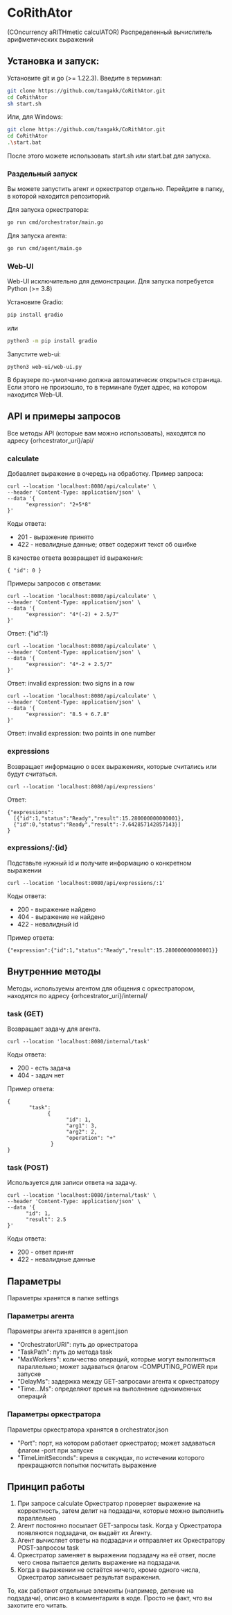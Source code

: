 # CoRithAtor
(COncurrency aRITHmetic calculATOR)
Распределенный вычислитель арифметических выражений

## Установка и запуск:
Установите git и go (>= 1.22.3). Введите в терминал:
```bash
git clone https://github.com/tangakk/CoRithAtor.git
cd CoRithAtor
sh start.sh
```
Или, для Windows:
```bash
git clone https://github.com/tangakk/CoRithAtor.git
cd CoRithAtor
.\start.bat
```
После этого можете использовать start.sh или start.bat для запуска.

### Раздельный запуск

Вы можете запустить агент и оркестратор отдельно. Перейдите в папку, в которой находится репозиторий.

Для запуска оркестратора:
```bash
go run cmd/orchestrator/main.go
```
Для запуска агента:
```bash
go run cmd/agent/main.go
```

### Web-UI
Web-UI исключительно для демонстрации. Для запуска потребуется Python (>= 3.8)

Установите Gradio:
```bash
pip install gradio
```
или
```bash 
python3 -m pip install gradio
```
Запустите web-ui:
```
python3 web-ui/web-ui.py
```
В браузере по-умолчанию должна автоматичесик открыться страница. Если этого не произошло, то в терминале будет адрес, на котором находится Web-UI.

## API и примеры запросов
Все методы API (которые вам можно использовать), находятся по адресу {orhcestrator_uri}/api/
### calculate
Добавляет выражение в очередь на обработку. Пример запроса:
```
curl --location 'localhost:8080/api/calculate' \
--header 'Content-Type: application/json' \
--data '{
      "expression": "2+5*8"
}'
```
Коды ответа:
- 201 - выражение принято
- 422 - невалидные данные; ответ содержит текст об ошибке

<!-- -->


В качестве ответа возвращает id выражения:
```
{ "id": 0 }
```
Примеры запросов с ответами:
```
curl --location 'localhost:8080/api/calculate' \
--header 'Content-Type: application/json' \
--data '{
      "expression": "4*(-2) + 2.5/7"
}'
```
Ответ:
{"id":1}
```
curl --location 'localhost:8080/api/calculate' \
--header 'Content-Type: application/json' \
--data '{
      "expression": "4*-2 + 2.5/7"
}'
```
Ответ: 
invalid expression: two signs in a row
```
curl --location 'localhost:8080/api/calculate' \
--header 'Content-Type: application/json' \
--data '{
      "expression": "8.5 + 6.7.8"
}'
```
Ответ:
invalid expression: two points in one number
### expressions
Возвращает информацию о всех выражениях, которые считались или будут считаться.
```
curl --location 'localhost:8080/api/expressions'
```
Ответ:
```
{"expressions":
  [{"id":1,"status":"Ready","result":15.280000000000001},
  {"id":0,"status":"Ready","result":-7.642857142857143}]
}
```
### expressions/:{id}
Подставьте нужный id и получите информацию о конкретном выражении
```
curl --location 'localhost:8080/api/expressions/:1'
```
Коды ответа:
- 200 - выражение найдено
- 404 - выражение не найдено
- 422 - невалидный id

<!-- -->

Пример ответа:
```
{"expression":{"id":1,"status":"Ready","result":15.280000000000001}}
```
## Внутренние методы
Методы, используемы агентом для общения с оркестратором, находятся по адресу {orhcestrator_uri}/internal/
### task (GET)
Возвращает задачу для агента.
```
curl --location 'localhost:8080/internal/task'
```
Коды ответа:
- 200 - есть задача
- 404 - задач нет

<!-- -->

Пример ответа:
```
{
       "task":
             {
                   "id": 1,
                   "arg1": 3,
                   "arg2": 2,
                   "operation": "+"
              }
}
```
### task (POST)
Используется для записи ответа на задачу.
```
curl --location 'localhost:8080/internal/task' \
--header 'Content-Type: application/json' \
--data '{
      "id": 1,
      "result": 2.5
}'
```
Коды ответа:
- 200 - ответ принят
- 422 - невалидные данные

<!-- -->

## Параметры
Параметры хранятся в папке settings
### Параметры агента
Параметры агента хранятся в agent.json
- "OrchestratorURI": путь до оркестратора
- "TaskPath": путь до метода task
- "MaxWorkers": количество операций, которые могут выполняться параллельно; может задаваться флагом -COMPUTING_POWER при запуске
- "DelayMs": задержка между GET-запросами агента к оркестратору
- "Time...Ms": определяют время на выполнение одноименных операций
### Параметры оркестратора
Параметры оркестратора хранятся в orchestrator.json
- "Port": порт, на котором работает оркестратор; может задаваться флагом -port при запуске
- "TimeLimitSeconds": время в секундах, по истечении которого прекращаются попытки посчитать выражение
## Принцип работы
1) При запросе calculate Оркестратор проверяет выражение на корректность, затем делит на подзадачи, которые можно выполнить параллельно
2) Агент постоянно посылает GET-запросы task. Когда у Оркестратора появляются подзадачи, он выдаёт их Агенту.
3) Агент вычисляет ответы на подзадачи и отправляет их Оркестратору POST-запросом task
4) Оркестратор заменяет в выражении подзадачу на её ответ, после чего снова пытается делить выражение на подзадачи.
5) Когда в выражении не остаётся ничего, кроме одного числа, Оркестратор записывает результат выражения.

<!-- -->

То, как работают отдельные элементы (например, деление на подзадачи), описано в комментариях в коде. Просто не факт, что вы захотите его читать.
